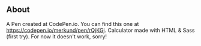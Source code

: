 ## About
A Pen created at CodePen.io. You can find this one at https://codepen.io/merkund/pen/rQjKGj.
Calculator made with HTML & Sass (first try). For now it doesn't work, sorry!
